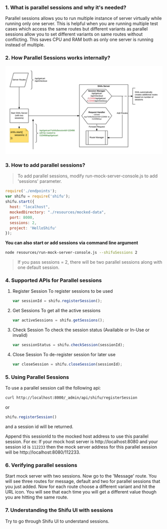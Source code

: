 ### 1. What is parallel sessions and why it's needed?

Parallel sessions allows you to run multiple instance of server virtually while running only one server. This is helpful when you are running multiple test cases which access the same routes but different variants as parallel sessions allow you to set different variants on same routes without conflicting. This saves CPU and RAM both as only one server is running instead of multiple. 

### 2. How Parallel Sessions works internally?

![shifu_parallel_sessions](../../../../images/shifu_parallel_sessions.png)

### 3. How to add parallel sessions?

> To add parallel sessions, modify run-mock-server-console.js to add 'sessions' parameter. 

```js
require('./endpoints');
var shifu = require('shifu');
shifu.start({
  host: "localhost",
  mockedDirectory: "./resources/mocked-data",
  port: 8000,
  sessions: 2,
  project: 'HelloShifu'
});
```
**You can also start or add sessions via command line argument**
``` bash
node resources/run-mock-server-console.js --shifuSessions 2
```

>  If you pass sessions = 2, there will be two parallel sessions along with one default session.

### 4. Supported APIs for Parallel sessions

1. Register Session
    To register sessions to be used 
    ```js
    var sessionId = shifu.registerSession();
    ```

1. Get Sessions 
    To get all the active sessions 
    ```js
    var activeSessions = shifu.getSessions();
    ```

1. Check Session
    To check the session status (Available or In-Use or invalid) 
    ```js
    var sessionStatus = shifu.checkSession(sessionId);
    ```

1. Close Session
    To de-register session for later use 
    ```js
    var closeSession = shifu.closeSession(sessionId);
    ```

### 5. Using Parallel Sessions

To use a parallel session call the following api: 
```bash
curl http://localhost:8000/_admin/api/shifu/registerSession
```
or 
```js
shifu.registerSession()
```
and a session id will be returned.

Append this sessionId to the mocked host address to use this parallel session. For ex: If your mock host server is http://localhost:8080 and your session id is `112233` then the mock server address for this parallel session will be http://localhost:8080/112233.

### 6. Verifying parallel sessions

Start mock server with two sessions. Now go to the 'Message' route. You will see three routes for message, default and two for parallel sessions that you just added. Now for each route choose a different variant and hit the URL icon. You will see that each time you will get a different value though you are hitting the same route. 

### 7. Understanding the Shifu UI with sessions

Try to go through Shifu UI to understand sessions.